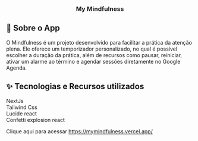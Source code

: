 <h3 align="center">My Mindfulness</h3>

## :rocket: Sobre o App

O Mindfulness é um projeto desenvolvido para facilitar a prática da atenção plena.
Ele oferece um temporizador personalizado, no qual é possível escolher a duração da prática, além de recursos como pausar, reiniciar, ativar um alarme ao término e agendar sessões diretamente no Google Agenda.

## ✨ Tecnologias e Recursos utilizados

NextJs <br/>
Tailwind Css <br/>
Lucide react <br/>
Confetti explosion react <br />

Clique aqui para acessar
https://mymindfulness.vercel.app/

